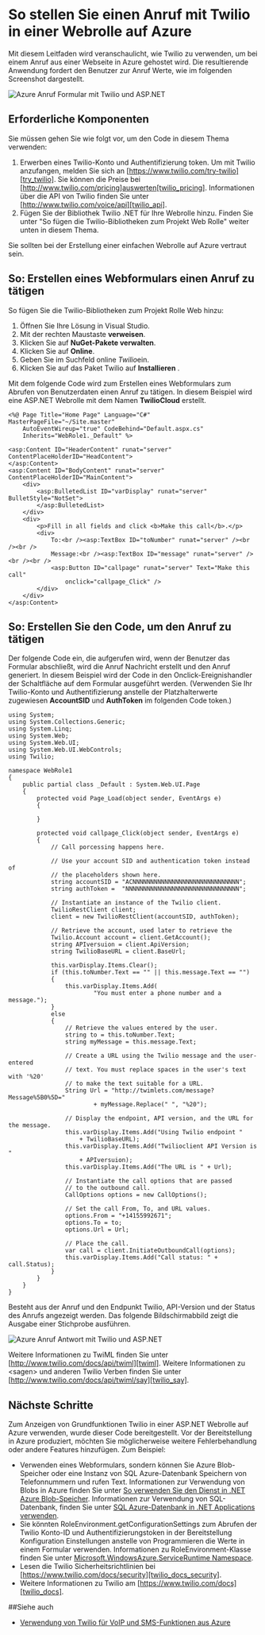 <properties 
    pageTitle="So stellen Sie einen Anruf aus Twilio (.NET) | Microsoft Azure" 
    description="Informationen Sie zum Tätigen eines Telefonanrufs, und senden eine SMS-Nachricht mit dem Dienst Twilio API auf Azure. Codebeispielen in .NET geschrieben wurde." 
    services="" 
    documentationCenter=".net" 
    authors="devinrader" 
    manager="timlt" 
    editor=""/>

<tags 
    ms.service="cloud-services" 
    ms.workload="tbd" 
    ms.tgt_pltfrm="na" 
    ms.devlang="dotnet" 
    ms.topic="article" 
    ms.date="05/04/2016" 
    ms.author="microsofthelp@twilio.com"/>




# <a name="how-to-make-a-phone-call-using-twilio-in-a-web-role-on-azure"></a>So stellen Sie einen Anruf mit Twilio in einer Webrolle auf Azure

Mit diesem Leitfaden wird veranschaulicht, wie Twilio zu verwenden, um bei einem Anruf aus einer Webseite in Azure gehostet wird. Die resultierende Anwendung fordert den Benutzer zur Anruf Werte, wie im folgenden Screenshot dargestellt.

![Azure Anruf Formular mit Twilio und ASP.NET][twilio_dotnet_basic_form]

## <a name="twilio-prereqs"></a>Erforderliche Komponenten

Sie müssen gehen Sie wie folgt vor, um den Code in diesem Thema verwenden:

1. Erwerben eines Twilio-Konto und Authentifizierung token. Um mit Twilio anzufangen, melden Sie sich an [https://www.twilio.com/try-twilio][try_twilio]. Sie können die Preise bei [http://www.twilio.com/pricing]auswerten[twilio_pricing]. Informationen über die API von Twilio finden Sie unter [http://www.twilio.com/voice/api][twilio_api].
2. Fügen Sie der Bibliothek Twilio .NET für Ihre Webrolle hinzu. Finden Sie unter "So fügen die Twilio-Bibliotheken zum Projekt Web Rolle" weiter unten in diesem Thema.

Sie sollten bei der Erstellung einer einfachen Webrolle auf Azure vertraut sein.

## <a name="howtocreateform"></a>So: Erstellen eines Webformulars einen Anruf zu tätigen

<a id="use_nuget"></a>So fügen Sie die Twilio-Bibliotheken zum Projekt Rolle Web hinzu:

1.  Öffnen Sie Ihre Lösung in Visual Studio.
2.  Mit der rechten Maustaste **verweisen**.
3.  Klicken Sie auf **NuGet-Pakete verwalten**.
4.  Klicken Sie auf **Online**.
5.  Geben Sie im Suchfeld online *Twilio*ein.
6.  Klicken Sie auf das Paket Twilio auf **Installieren** .

Mit dem folgende Code wird zum Erstellen eines Webformulars zum Abrufen von Benutzerdaten einen Anruf zu tätigen. In diesem Beispiel wird eine ASP.NET Webrolle mit dem Namen **TwilioCloud** erstellt.

    <%@ Page Title="Home Page" Language="C#" MasterPageFile="~/Site.master"
        AutoEventWireup="true" CodeBehind="Default.aspx.cs"
        Inherits="WebRole1._Default" %>

    <asp:Content ID="HeaderContent" runat="server" ContentPlaceHolderID="HeadContent">
    </asp:Content>
    <asp:Content ID="BodyContent" runat="server" ContentPlaceHolderID="MainContent">
        <div>
            <asp:BulletedList ID="varDisplay" runat="server" BulletStyle="NotSet">
            </asp:BulletedList>
        </div>
        <div>
            <p>Fill in all fields and click <b>Make this call</b>.</p>
            <div>
                To:<br /><asp:TextBox ID="toNumber" runat="server" /><br /><br />
                Message:<br /><asp:TextBox ID="message" runat="server" /><br /><br />
                <asp:Button ID="callpage" runat="server" Text="Make this call"
                    onclick="callpage_Click" />
            </div>
        </div>
    </asp:Content>

## <a id="howtocreatecode"></a>So: Erstellen Sie den Code, um den Anruf zu tätigen
Der folgende Code ein, die aufgerufen wird, wenn der Benutzer das Formular abschließt, wird die Anruf Nachricht erstellt und den Anruf generiert. In diesem Beispiel wird der Code in den Onclick-Ereignishandler der Schaltfläche auf dem Formular ausgeführt werden. (Verwenden Sie Ihr Twilio-Konto und Authentifizierung anstelle der Platzhalterwerte zugewiesen **AccountSID** und **AuthToken** im folgenden Code token.)

    using System;
    using System.Collections.Generic;
    using System.Linq;
    using System.Web;
    using System.Web.UI;
    using System.Web.UI.WebControls;
    using Twilio;

    namespace WebRole1
    {
        public partial class _Default : System.Web.UI.Page
        {
            protected void Page_Load(object sender, EventArgs e)
            {

            }

            protected void callpage_Click(object sender, EventArgs e)
            {
                // Call porcessing happens here.

                // Use your account SID and authentication token instead of
                // the placeholders shown here.
                string accountSID = "ACNNNNNNNNNNNNNNNNNNNNNNNNNNNNNN";
                string authToken =  "NNNNNNNNNNNNNNNNNNNNNNNNNNNNNNNN";

                // Instantiate an instance of the Twilio client.
                TwilioRestClient client;
                client = new TwilioRestClient(accountSID, authToken);

                // Retrieve the account, used later to retrieve the
                Twilio.Account account = client.GetAccount();
                string APIversuion = client.ApiVersion;
                string TwilioBaseURL = client.BaseUrl;

                this.varDisplay.Items.Clear();
                if (this.toNumber.Text == "" || this.message.Text == "")
                {
                    this.varDisplay.Items.Add(
                            "You must enter a phone number and a message.");
                }
                else
                {
                    // Retrieve the values entered by the user.
                    string to = this.toNumber.Text;
                    string myMessage = this.message.Text;

                    // Create a URL using the Twilio message and the user-entered
                    // text. You must replace spaces in the user's text with '%20'
                    // to make the text suitable for a URL.
                    String Url = "http://twimlets.com/message?Message%5B0%5D="
                            + myMessage.Replace(" ", "%20");

                    // Display the endpoint, API version, and the URL for the message.
                    this.varDisplay.Items.Add("Using Twilio endpoint "
                        + TwilioBaseURL);
                    this.varDisplay.Items.Add("Twilioclient API Version is "
                        + APIversuion);
                    this.varDisplay.Items.Add("The URL is " + Url);

                    // Instantiate the call options that are passed
                    // to the outbound call.
                    CallOptions options = new CallOptions();

                    // Set the call From, To, and URL values.                    
                    options.From = "+14155992671";
                    options.To = to;
                    options.Url = Url;

                    // Place the call.
                    var call = client.InitiateOutboundCall(options);
                    this.varDisplay.Items.Add("Call status: " + call.Status);
                }
            }
        }
    }

Besteht aus der Anruf und den Endpunkt Twilio, API-Version und der Status des Anrufs angezeigt werden. Das folgende Bildschirmabbild zeigt die Ausgabe einer Stichprobe ausführen.

![Azure Anruf Antwort mit Twilio und ASP.NET][twilio_dotnet_basic_form_output]

Weitere Informationen zu TwiML finden Sie unter [http://www.twilio.com/docs/api/twiml][twiml]. Weitere Informationen zu &lt;sagen&gt; und anderen Twilio Verben finden Sie unter [http://www.twilio.com/docs/api/twiml/say][twilio_say].

## <a id="nextsteps"></a>Nächste Schritte
Zum Anzeigen von Grundfunktionen Twilio in einer ASP.NET Webrolle auf Azure verwenden, wurde dieser Code bereitgestellt. Vor der Bereitstellung in Azure produziert, möchten Sie möglicherweise weitere Fehlerbehandlung oder andere Features hinzufügen. Zum Beispiel:

* Verwenden eines Webformulars, sondern können Sie Azure Blob-Speicher oder eine Instanz von SQL Azure-Datenbank Speichern von Telefonnummern und rufen Text. Informationen zur Verwendung von Blobs in Azure finden Sie unter [So verwenden Sie den Dienst in .NET Azure Blob-Speicher][howto_blob_storage_dotnet]. Informationen zur Verwendung von SQL-Datenbank, finden Sie unter [SQL Azure-Datenbank in .NET Applications verwenden][howto_sql_azure_dotnet].
* Sie könnten RoleEnvironment.getConfigurationSettings zum Abrufen der Twilio Konto-ID und Authentifizierungstoken in der Bereitstellung Konfiguration Einstellungen anstelle von Programmieren die Werte in einem Formular verwenden. Informationen zu RoleEnvironment-Klasse finden Sie unter [Microsoft.WindowsAzure.ServiceRuntime Namespace][azure_runtime_ref_dotnet].
* Lesen die Twilio Sicherheitsrichtlinien bei [https://www.twilio.com/docs/security][twilio_docs_security].
* Weitere Informationen zu Twilio am [https://www.twilio.com/docs][twilio_docs].

##<a name="seealso"></a>Siehe auch
* [Verwendung von Twilio für VoIP und SMS-Funktionen aus Azure](twilio-dotnet-how-to-use-for-voice-sms.md)

[twilio_pricing]: http://www.twilio.com/pricing
[try_twilio]: http://www.twilio.com/try-twilio
[twilio_api]: http://www.twilio.com/voice/api
[verify_phone]: https://www.twilio.com/user/account/phone-numbers/verified#

[twilio_dotnet_basic_form]: ./media/partner-twilio-cloud-services-dotnet-phone-call-web-role/WA_twilio_dotnet_basic_form.png
[twilio_dotnet_basic_form_output]: ./media/partner-twilio-cloud-services-dotnet-phone-call-web-role/WA_twilio_dotnet_basic_form_output.png

[twiml]: http://www.twilio.com/docs/api/twiml



[howto_twilio_voice_sms_dotnet]: /develop/net/how-to-guides/twilio/

[howto_blob_storage_dotnet]: https://www.windowsazure.com/develop/net/how-to-guides/blob-storage/

[howto_sql_azure_dotnet]: https://www.windowsazure.com/develop/net/how-to-guides/sql-database/


[twilio_docs_security]: http://www.twilio.com/docs/security
[twilio_docs]: http://www.twilio.com/docs
[twilio_say]: http://www.twilio.com/docs/api/twiml/say


[azure_runtime_ref_dotnet]: http://msdn.microsoft.com/library/windowsazure/microsoft.windowsazure.serviceruntime.aspx
